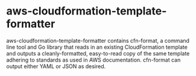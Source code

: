 # aws-cloudformation-template-formatter
aws-cloudformation-template-formatter contains cfn-format, a command line tool and Go library that reads in an existing CloudFormation template and outputs a cleanly-formatted, easy-to-read copy of the same template adhering to standards as used in AWS documentation. cfn-format can output either YAML or JSON as desired.
